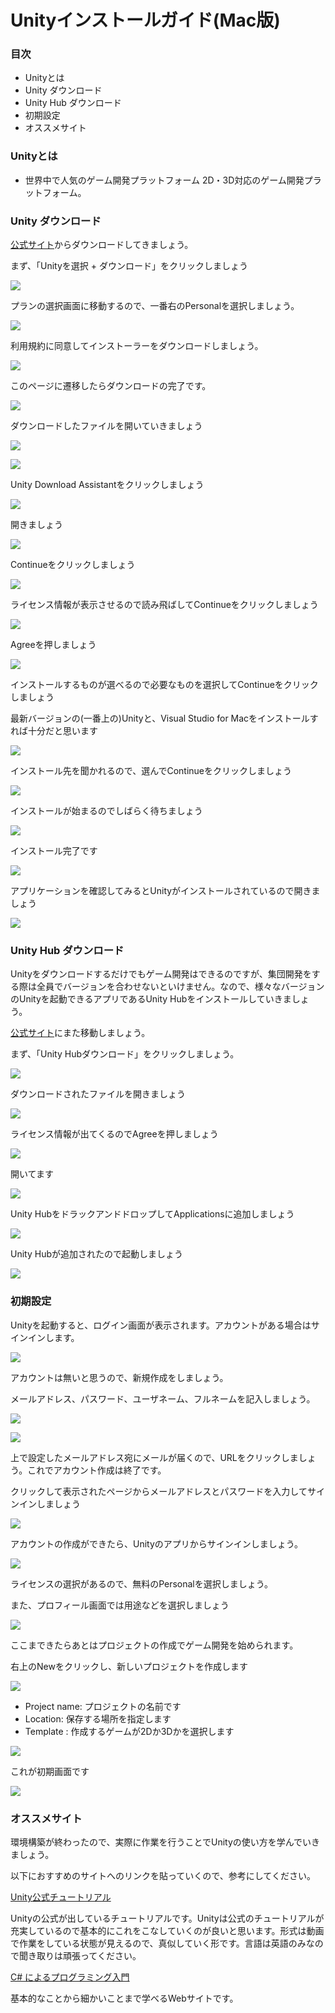 # Unityインストールガイド(Mac版)

### 目次
 - Unityとは
 - Unity ダウンロード
 - Unity Hub ダウンロード
 - 初期設定
 - オススメサイト

### Unityとは
 -  世界中で人気のゲーム開発プラットフォーム
2D・3D対応のゲーム開発プラットフォーム。

### Unity ダウンロード
[公式サイト](https://unity3d.com/jp/get-unity/download)からダウンロードしてきましょう。

まず、「Unityを選択 + ダウンロード」をクリックしましょう　

![](https://misw.github.io/markdown/images/Unity/u_1.png)

プランの選択画面に移動するので、一番右のPersonalを選択しましょう。

![](https://misw.github.io/markdown/images/Unity/u_2.png)

利用規約に同意してインストーラーをダウンロードしましょう。

![](https://misw.github.io/markdown/images/Unity/u_3.png)

このページに遷移したらダウンロードの完了です。

![](https://misw.github.io/markdown/images/Unity/u_4.png)

ダウンロードしたファイルを開いていきましょう

![](https://misw.github.io/markdown/images/Unity/u_5.png)

![](https://misw.github.io/markdown/images/Unity/u_6.png)

Unity Download Assistantをクリックしましょう

![](https://misw.github.io/markdown/images/Unity/u_7.png)

開きましょう

![](https://misw.github.io/markdown/images/Unity/u_8.png)

Continueをクリックしましょう

![](https://misw.github.io/markdown/images/Unity/u_9.png)

ライセンス情報が表示させるので読み飛ばしてContinueをクリックしましょう

![](https://misw.github.io/markdown/images/Unity/u_10.png)

Agreeを押しましょう

![](https://misw.github.io/markdown/images/Unity/u_11.png)

インストールするものが選べるので必要なものを選択してContinueをクリックしましょう

最新バージョンの(一番上の)Unityと、Visual Studio for Macをインストールすれば十分だと思います

![](https://misw.github.io/markdown/images/Unity/u_12.png)

インストール先を聞かれるので、選んでContinueをクリックしましょう

![](https://misw.github.io/markdown/images/Unity/u_13.png)

インストールが始まるのでしばらく待ちましょう

![](https://misw.github.io/markdown/images/Unity/u_14.png)

インストール完了です

![](https://misw.github.io/markdown/images/Unity/u_15.png)

アプリケーションを確認してみるとUnityがインストールされているので開きましょう

![](https://misw.github.io/markdown/images/Unity/u_16.png)

### Unity Hub ダウンロード
Unityをダウンロードするだけでもゲーム開発はできるのですが、集団開発をする際は全員でバージョンを合わせないといけません。なので、様々なバージョンのUnityを起動できるアプリであるUnity Hubをインストールしていきましょう。



[公式サイト](https://unity3d.com/jp/get-unity/download)にまた移動しましょう。

まず、「Unity Hubダウンロード」をクリックしましょう。　

![](https://misw.github.io/markdown/images/Unity/u_1.png)

ダウンロードされたファイルを開きましょう

![](https://misw.github.io/markdown/images/Unity/u_17.png)

ライセンス情報が出てくるのでAgreeを押しましょう

![](https://misw.github.io/markdown/images/Unity/u_18.png)

開いてます

![](https://misw.github.io/markdown/images/Unity/u_19.png)

Unity HubをドラックアンドドロップしてApplicationsに追加しましょう

![](https://misw.github.io/markdown/images/Unity/u_20.png)

Unity Hubが追加されたので起動しましょう

![](https://misw.github.io/markdown/images/Unity/u_21.png)

### 初期設定

Unityを起動すると、ログイン画面が表示されます。アカウントがある場合はサインインします。

![](https://misw.github.io/markdown/images/Unity/u_22.png)

アカウントは無いと思うので、新規作成をしましょう。


メールアドレス、パスワード、ユーザネーム、フルネームを記入しましょう。

![](https://misw.github.io/markdown/images/Unity/u_23.png)


![](https://misw.github.io/markdown/images/Unity/u_24.png)

上で設定したメールアドレス宛にメールが届くので、URLをクリックしましょう。これでアカウント作成は終了です。

クリックして表示されたページからメールアドレスとパスワードを入力してサインインしましょう

![](https://misw.github.io/markdown/images/Unity/u_25.png)

アカウントの作成ができたら、Unityのアプリからサインインしましょう。

![](https://misw.github.io/markdown/images/Unity/u_26.png)

ライセンスの選択があるので、無料のPersonalを選択しましょう。


また、プロフィール画面では用途などを選択しましょう

![](https://misw.github.io/markdown/images/Unity/u_27.png)

ここまできたらあとはプロジェクトの作成でゲーム開発を始められます。


右上のNewをクリックし、新しいプロジェクトを作成します

![](https://misw.github.io/markdown/images/Unity/u_28.png)

- Project name: プロジェクトの名前です
- Location: 保存する場所を指定します
- Template : 作成するゲームが2Dか3Dかを選択します

![](https://misw.github.io/markdown/images/Unity/u_29.png)

これが初期画面です

![](https://misw.github.io/markdown/images/Unity/u_30.png)


### オススメサイト

環境構築が終わったので、実際に作業を行うことでUnityの使い方を学んでいきましょう。

以下におすすめのサイトへのリンクを貼っていくので、参考にしてください。

[Unity公式チュートリアル](https://unity3d.com/jp/learn/tutorials)

Unityの公式が出しているチュートリアルです。Unityは公式のチュートリアルが充実しているので基本的にこれをこなしていくのが良いと思います。形式は動画で作業をしている状態が見えるので、真似していく形です。言語は英語のみなので聞き取りは頑張ってください。

[C# によるプログラミング入門](http://ufcpp.net/study/csharp/)

基本的なことから細かいことまで学べるWebサイトです。
